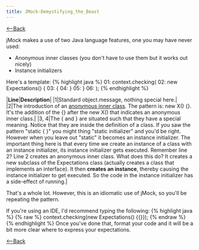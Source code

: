 ```yaml
---
title: JMock-Demystifying_the_Beast
---
```

[<--Back]({{site.pagesurl}}/TDD_Example_Catalog)

jMock makes a use of two Java language features, one you may have never used:
* Anonymous inner classes (you don't have to use them but it works out nicely)
* Instance initializers

Here's a template:
{% highlight java %}
01: context.checking(
02:     new Expectations() {
03:         {
04:         }
05:     }
06: );
{% endhighlight %}

|**Line**|**Description**|
|1|Standard object.message, nothing special here.|
|2|The introduction of an [anonymous inner class](http://java.sun.com/docs/books/tutorial/java/javaOO/innerclasses.html). The pattern is: new X() {}. It's the addition of the {} after the new X() that indicates an anonymous inner class.|
|3, 4|The { and } are situated such that they have a special meaning. Notice that they are inside the definition of a class. If you saw the pattern "static { }" you might thing "static initializer" and you'd be right. However when you leave out "static" it becomes an instance initializer. The important thing here is that every time we create an instance of a class with an instance initializer, its instance initializer gets executed. Remember line 2? Line 2 creates an anonymous inner class. What does this do? It creates a new subclass of the Expectations class (actually creates a class that implements an interface). It then **creates an instance**, thereby causing the instance initializer to get executed. So the code in the instance initializer has a side-effect of running.|

That's a whole lot. However, this is an idiomatic use of jMock, so you'll be repeating the pattern.


If you're using an IDE, I'd recommend typing the following:
{% highlight java %}
{% raw %}
    context.checking(new Expectations() {{}});
{% endraw %}
{% endhighlight %}
Once you've done that, format your code and it will be a bit more clear where to express your expectations.

[<--Back]({{site.pagesurl}}/TDD_Example_Catalog)

